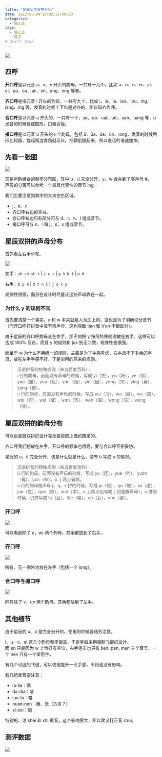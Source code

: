 ```yaml
---
title: "星辰乱序双拼介绍"
date: 2022-05-04T10:02:21+08:00
categories:
  - 输入法
tags:
  - 输入法
  - 双拼
# draft: true
---
```


![](https://tucang.cc/api/image/show/ac9a435455af7979c0e04993253be9ea)

## 四呼

**开口呼**是以元音 a、o、e 开头的韵母，一共有十九个，比如 a、o、e、er、ai、ei、ao、ou、an、en、ang、eng 等等。

**齐口呼**是指元音 i 开头的韵母，一共有九个，比如 i、ie、ia、iao、iou、ing、iang、ing 等，发音的时候上下齿是对齐的，所以叫齐齿呼。

**合口呼**是以元音 u 开头的，一共有十个，ua、uo、uai、uei、uan、uang 等，u 发音的时候唇成圆形，口唇合拢。

**撮口呼**是以元音 ü 开头的五个韵母，包括 ü、üa、üe、ün、iong，发音的时候唇形比较圆，搓起两边唇角就可以。把颧肌提起来，所以说话的语速加快。

## 先看一张图

![](https://tucang.cc/api/image/show/c6eda4cbfb9e1f9d4a2539cbb2f0b5fe)

这是声韵组合的频率分布图，其中 u，ü 完全分开，y，w 合并到了零声母 #。  
声母的分离可以参考一个最具代表性的音节 ing。

我们主要注意到其中的大块空白区域。

- j、q、x
- 齐口呼右边的空白。
- 合口呼左边只有部分可与 d、t、n、l 组成音节。
- 撮口呼可与 n、l 和 j、q、x 组成音节。

## 星辰双拼的声母分布

首先看左右手分布。

![](https://tucang.cc/api/image/show/f74744e3022ae4830ff9186ef505f419)

左手：`zh ch sh r` | `z c s` | `g h k f` | `w #`

右手：`b p m` | `d t n l` | `j q x y`

规律性很强，而且在设计时尽量让这些声母靠在一起。

### 为什么 y 的规则不同

首先要清楚一个事实，y 和 w 本来就是人为加上的，这也是为了明确切分音节（而开口呼在拼音中没有零声母，这也导致 tian 和 ti'an 不能区分）。

由于星辰的齐口呼韵母全在左手，那不如把 y 按照特殊规则放在右手，这样可以达成 100% 互击，而且 y 的规则和 jqx 别无二致，规律性也很强。

而至于 w 为什么不用统一的规则，主要是为了手感考虑，右手放不下多余的声母，放在左手手感不好，于是沿用的原来的规则。

> 汉语拼音的特殊规则（来自百度百科）：  
> i 行的韵母，前面没有声母的时候，写成 yi（衣），yɑ（呀），ye（耶），yɑo（腰），you（优），yɑn（烟），yin（因），yɑng（央），ying（英），yong（雍）。  
> u 行的韵母，前面没有声母的时候，写成 wu（乌），wɑ（蛙），wo（窝），wɑi（歪），wei（威），wɑn（弯），wen（温），wɑng（汪），weng（翁）。

## 星辰双拼的韵母分布

可以说星辰双拼的设计完全是按照上面的图来的。

齐口呼我们想放在左手。开口呼的频率也很高，要与合口呼互相妥协。

星辰的 u，ü 完全分开，该是什么就是什么，没有 ü 写成 u 的情况。

> 汉语拼音的特殊规则（来自百度百科）：  
> ü 行的韵母，前面没有声母的时候，写成 yu（迂），yue（约），yuɑn（冤），yun（晕）。ü 上两点省略。  
> ü 行的韵母跟声母 j，q，x 拼的时候，写成 ju（居），qu（取），xu（虚），jue（觉），que（缺），xue（学），ü 上两点也省略；但是跟声母 l，n 拼的时候，仍然写成 lü（吕），lüe（略），nü（女），nüe（虐）。

### 开口呼

![](https://tucang.cc/api/image/show/4e3c940f21a3742f384d232db5525a60)

可以看到除了 a，ao 两个韵母，其余都放到了右手。

### 齐口呼

![](https://tucang.cc/api/image/show/5314b5bb404061c231511cba2d8865f7)

所有，无一例外地放在左手（包括一个 iong）。

### 合口呼与撮口呼

![](https://tucang.cc/api/image/show/c83d5b22f6effe11206d5cad2131951a)

同样除了 v，uo 两个韵母，其余都放到了左手。

## 其他细节

由于星辰的 u、ü 是完全分开的，使用的时候要格外注意。

i、u、e、ai 这几个韵母频率很高，于是星辰采用强制飞键的设计。  
而 en 只是因为 w 上恰好有空位，右手连击也只有 ben, pen, men 三个音节，一个 nen 只有一个常用字。

有几个可选的飞键，可以使用提升一点手感，不用也没有影响。

有几组重音要注意：

- la-lia：俩
- da-dia：嗲
- luo-lo：咯
- nuan-nen：嫩、恁（方言？）
- zi-zei：贼

特别的，谁 shei 和 shi 重音，这个影响很大，所以建议打正音 shui。

## 测评数据

![](https://tucang.cc/api/image/show/eaf6b72946a6a0e11aafe1b688560646)
